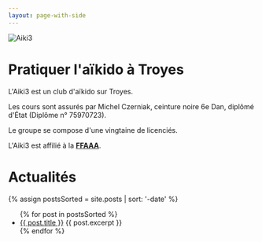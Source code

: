 ```yaml
---
layout: page-with-side
---
```


<div class="intro-style">
 <div class="intro-style__content intro-style__img">
   <img src="{{ '/assets/logo_aiki3_complete.png' | relative_url }}" alt="Aiki3" />
 </div>
 <div class="intro-style__content intro-style__body">
   <h1>Pratiquer l'aïkido à Troyes</h1>
   <p>L'Aiki3 est un club d'aïkido sur Troyes.</p>
   <p>Les cours sont assurés par Michel Czerniak, ceinture noire 6e Dan, diplômé d'État (Diplôme n° 75970723).</p>
   <p>Le groupe se compose d'une vingtaine de licenciés.</p>
   <p>L'Aiki3 est affilié à la <a href="http://www.aikido.com.fr" target="_blank"><strong>FFAAA</strong></a>.</p>
 </div>
</div>

<!--<a href="http://www.aikido.com.fr" target="_blank">
  ![Fédération Française Aïkido Aïkibudo et Affinitaires]({{ '/assets/logo_ffaaa.jpg' | relative_url }})
</a>

[Tarifs et conditions d'adhésion]({{ 'club' | relative_url }})

<a href="{{ '/assets/triptyque 2010-2011.pdf' | relative_url }}" target="_blank">Tryptique de présentation de l'Aiki3</a>-->

# Actualités

{% assign postsSorted = site.posts | sort: '-date' %}
<ul>
  {% for post in postsSorted %}
    <li>
      <a href="{{ post.url }}">{{ post.title }}</a>
      {{ post.excerpt }}
    </li>
  {% endfor %}
</ul>
